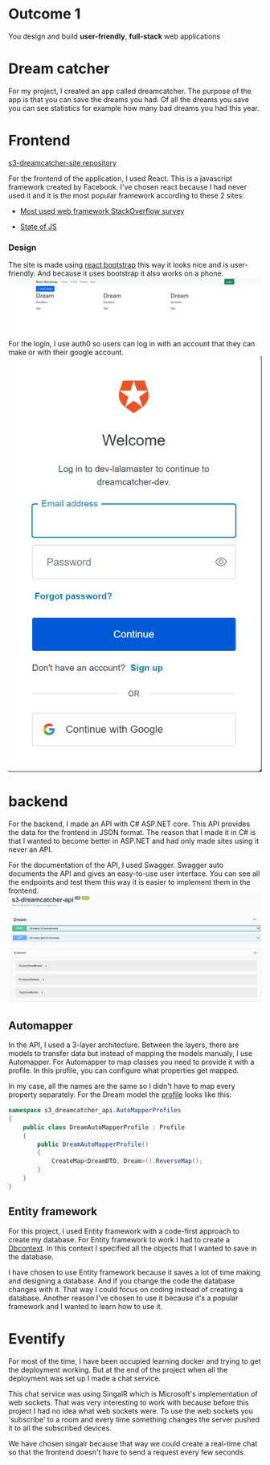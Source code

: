 # Outcome 1
 You design and build **user-friendly**, **full-stack** web applications
# Dream catcher
For my project, I created an app called dreamcatcher. The purpose of the app is that you can save the dreams you had. Of all the dreams you save you can see statistics for example how many bad dreams you had this year. 

# Frontend
[s3-dreamcatcher-site repository](https://github.com/TjerkZ/s3-dreamcatcher-site)

For the frontend of the application, I used React. This is a javascript framework created by Facebook. I've chosen react because I had never used it and it is the most popular framework according to these 2 sites:

- [Most used web framework StackOverflow survey](https://insights.stackoverflow.com/survey/2021#section-most-popular-technologies-web-frameworks)

- [State of JS](https://2021.stateofjs.com/en-US/libraries/front-end-frameworks)
### Design
The site is made using [react bootstrap](https://react-bootstrap.github.io/) this way it looks nice and is user-friendly. And because it uses bootstrap it also works on a phone.
![Screenshot-dreamcatcher-dreampage.png](https://github.com/TjerkZ/S3-Dreamcatcher/blob/main/assets/Screenshot-dreamcatcher-dreampage.png)
For the login, I use auth0 so users can log in with an account that they can make or with their google account.
![login.png](https://github.com/TjerkZ/S3-Dreamcatcher/blob/main/assets/login.png)

# backend
For the backend, I made an API with C# ASP.NET core. This API provides the data for the frontend in JSON format. The reason that I made it in C# is that I wanted to become better in ASP.NET and had only made sites using it never an API. 

For the documentation of the API, I used Swagger. Swagger auto documents the API and gives an easy-to-use user interface. You can see all the endpoints and test them this way it is easier to implement them in the frontend.
![swagger.png](https://github.com/TjerkZ/S3-Dreamcatcher/blob/main/assets/Swagger.png)

## Automapper
In the API, I used a 3-layer architecture. Between the layers, there are models to transfer data but instead of mapping the models manualy, I use Automapper. For Automapper to map classes you need to provide it with a profile. In this profile, you can configure what properties get mapped.

In my case, all the names are the same so I didn't have to map every property separately. For the Dream model the [profile](https://github.com/TjerkZ/s3-dreamcatcher-api/blob/124849a110c679003190728fd0071af236a29e98/s3-dreamcatcher-api/AutoMapperProfiles/DreamAutoMapperProfile.cs#L5-L14) looks like this:

```c#
namespace s3_dreamcatcher_api.AutoMapperProfiles
{
    public class DreamAutoMapperProfile : Profile
    {
        public DreamAutoMapperProfile()
        {
            CreateMap<DreamDTO, Dream>().ReverseMap();
        }
    }
}
```


## Entity framework
For this project, I used Entity framework with a code-first approach to create my database. For Entity framework to work I had to create a [Dbcontext](https://github.com/TjerkZ/s3-dreamcatcher-api/blob/master/s3-dreamcatcher-api.dal/DreamContext.cs). In this context I specified all the objects that I wanted to save in the database.

I have chosen to use Entity framework because it saves a lot of time making and designing a database. And if you change the code the database changes with it. That way I could focus on coding instead of creating a database. Another reason I've chosen to use it because it's a popular framework and I wanted to learn how to use it.

# Eventify
For most of the time, I have been occupied learning docker and trying to get the deployment working. But at the end of the project when all the deployment was set up I made a chat service. 

This chat service was using SingalR which is Microsoft's implementation of web sockets. That was very interesting to work with because before this project I had no idea what web sockets were. To use the web sockets you 'subscribe' to a room and every time something changes the server pushed it to all the subscribed devices.

We have chosen singalr because that way we could create a real-time chat so that the frontend doesn't have to send a request every few seconds. 